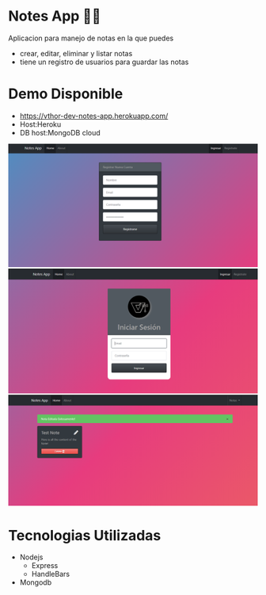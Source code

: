 # Notes App 👨‍💻
Aplicacion para manejo de notas en la que puedes
- crear, editar, eliminar y listar notas
- tiene un registro de usuarios para guardar las notas 
# Demo Disponible
- https://vthor-dev-notes-app.herokuapp.com/ 
- Host:Heroku
- DB host:MongoDB cloud 

![](docs/1.png)
![](docs/2.png)
![](docs/3.png)

# Tecnologias Utilizadas
- Nodejs
  - Express
  - HandleBars
- Mongodb


